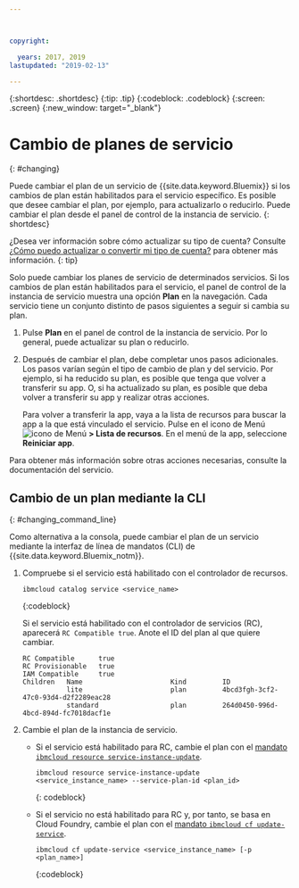 ```yaml
---



copyright:

  years: 2017, 2019
lastupdated: "2019-02-13"

---
```


{:shortdesc: .shortdesc}
{:tip: .tip}
{:codeblock: .codeblock}
{:screen: .screen}
{:new_window: target="_blank"}


# Cambio de planes de servicio
{: #changing}

Puede cambiar el plan de un servicio de {{site.data.keyword.Bluemix}} si los cambios de plan están habilitados para el servicio específico. Es posible que desee cambiar el plan, por ejemplo, para actualizarlo o reducirlo. Puede cambiar el plan desde el panel de control de la instancia de servicio.
{: shortdesc}

¿Desea ver información sobre cómo actualizar su tipo de cuenta? Consulte [¿Cómo puedo actualizar o convertir mi tipo de cuenta?](/docs/account?topic=account-changeacct) para obtener más información.
{: tip}

Solo puede cambiar los planes de servicio de determinados servicios. Si los cambios de plan están habilitados para el servicio, el panel de control de la instancia de servicio muestra una opción **Plan** en la navegación. Cada servicio tiene un conjunto distinto de pasos siguientes a seguir
si cambia su plan.

1. Pulse **Plan** en el panel de control de la instancia de servicio. Por lo general, puede actualizar su plan o reducirlo.
2. Después de cambiar el plan, debe completar unos pasos adicionales. Los pasos varían según el tipo de cambio
de plan y del servicio. Por ejemplo, si ha reducido su plan, es posible que tenga que volver a transferir su
app. O, si ha actualizado su plan, es posible que deba volver a transferir su app y realizar otras acciones.

   Para volver a transferir la app, vaya a la lista de recursos para buscar la app a la que está vinculado el servicio. Pulse en el icono de Menú ![icono de Menú](../icons/icon_hamburger.svg) **> Lista de recursos**. En el menú de la app, seleccione **Reiniciar app**.

  Para obtener más información sobre otras acciones necesarias, consulte la documentación del servicio.

## Cambio de un plan mediante la CLI
{: #changing_command_line}

Como alternativa a la consola, puede cambiar el plan de un servicio mediante la interfaz de línea de mandatos (CLI) de {{site.data.keyword.Bluemix_notm}}.

1. Compruebe si el servicio está habilitado con el controlador de recursos.

   ```
   ibmcloud catalog service <service_name>
   ```
   {:codeblock}

   Si el servicio está habilitado con el controlador de servicios (RC), aparecerá `RC Compatible true`. Anote el ID del plan al que quiere cambiar.

   ```
   RC Compatible      true
   RC Provisionable   true
   IAM Compatible     true
   Children   Name                      Kind         ID
              lite                      plan         4bcd3fgh-3cf2-47c0-93d4-d2f2289eac28
              standard                  plan         264d0450-996d-4bcd-894d-fc7018dacf1e
    ```

1. Cambie el plan de la instancia de servicio.

   - Si el servicio está habilitado para RC, cambie el plan con el [mandato `ibmcloud resource service-instance-update`](/docs/cli/reference/ibmcloud?topic=cloud-cli-ibmcloud_commands_resource).

     ```
     ibmcloud resource service-instance-update <service_instance_name> --service-plan-id <plan_id>
     ```
     {: codeblock}

   - Si el servicio no está habilitado para RC y, por tanto, se basa en Cloud Foundry, cambie el plan con el [mandato `ibmcloud cf update-service`](/docs/cli/reference/ibmcloud?topic=cloud-cli-cf#cf).

     ```
     ibmcloud cf update-service <service_instance_name> [-p <plan_name>]
     ```
     {:codeblock}
